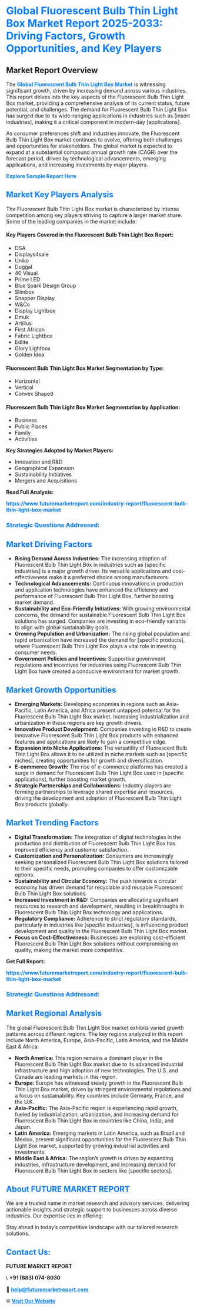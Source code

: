 <h1 style="color: #007BFF;">Global Fluorescent Bulb Thin Light Box Market Report 2025-2033: Driving Factors, Growth Opportunities, and Key Players</h1>

<section id="overview">
<h2>Market Report Overview</h2>
<p>The <a href="https://www.futuremarketreport.com/industry-report/fluorescent-bulb-thin-light-box-market" style="color: #007BFF; text-decoration: none;"><strong>Global Fluorescent Bulb Thin Light Box Market</strong></a> is witnessing significant growth, driven by increasing demand across various industries. This report delves into the key aspects of the Fluorescent Bulb Thin Light Box market, providing a comprehensive analysis of its current status, future potential, and challenges. The demand for Fluorescent Bulb Thin Light Box has surged due to its wide-ranging applications in industries such as [insert industries], making it a critical component in modern-day [applications].</p>
<p>As consumer preferences shift and industries innovate, the Fluorescent Bulb Thin Light Box market continues to evolve, offering both challenges and opportunities for stakeholders. The global market is expected to expand at a substantial compound annual growth rate (CAGR) over the forecast period, driven by technological advancements, emerging applications, and increasing investments by major players.</p>
</section>

<section id="overview">
<p><a href="https://www.futuremarketreport.com/request-sample/reportId=42221" style="color: #007BFF; text-decoration: none;"><strong>Explore Sample Report Here</strong></a></p>
</section>

<section id="key-players">
<h2 style="color: #007BFF;">Market Key Players Analysis</h2>
<p>The Fluorescent Bulb Thin Light Box market is characterized by intense competition among key players striving to capture a larger market share. Some of the leading companies in the market include:</p>
<h4>Key Players Covered in the Fluorescent Bulb Thin Light Box Report:</h4>
<ul><li>DSA</li><li>Displays4sale</li><li>Uniko</li><li>Duggal</li><li>40 Visual</li><li>Prime LED</li><li>Blue Spark Design Group</li><li>Slimbox</li><li>Snapper Display</li><li>W&amp;Co</li><li>Display Lightbox</li><li>Dmuk</li><li>Artillus</li><li>First African</li><li>Fabric Lightbox</li><li>Edlite</li><li>Glory Lightbox</li><li>Golden Idea</li></ul>
<h4>Fluorescent Bulb Thin Light Box Market Segmentation by Type:</h4>
<ul><li>Horizontal</li><li>Vertical</li><li>Convex Shaped</li></ul>

<h4>Fluorescent Bulb Thin Light Box Market Segmentation by Application:</h4>
<ul><li>Business</li><li>Public Places</li><li>Family</li><li>Activities</li></ul>
<p><strong>Key Strategies Adopted by Market Players:</strong></p>
<ul>
<li>Innovation and R&D</li>
<li>Geographical Expansion</li>
<li>Sustainability Initiatives</li>
<li>Mergers and Acquisitions</li>
</ul>
</section>

<section>
<p><strong>Read Full Analysis: </strong></p><a href="https://www.futuremarketreport.com/industry-report/fluorescent-bulb-thin-light-box-market" style="color: #007BFF; text-decoration: none;"><strong>https://www.futuremarketreport.com/industry-report/fluorescent-bulb-thin-light-box-market</strong></a>
<h3 style="color: #007BFF;">Strategic Questions Addressed:</h3>
</section>

<section id="driving-factors">
<h2 style="color: #007BFF;">Market Driving Factors</h2>
<ul>
<li><strong>Rising Demand Across Industries:</strong> The increasing adoption of Fluorescent Bulb Thin Light Box in industries such as [specific industries] is a major growth driver. Its versatile applications and cost-effectiveness make it a preferred choice among manufacturers.</li>
<li><strong>Technological Advancements:</strong> Continuous innovations in production and application technologies have enhanced the efficiency and performance of Fluorescent Bulb Thin Light Box, further boosting market demand.</li>
<li><strong>Sustainability and Eco-Friendly Initiatives:</strong> With growing environmental concerns, the demand for sustainable Fluorescent Bulb Thin Light Box solutions has surged. Companies are investing in eco-friendly variants to align with global sustainability goals.</li>
<li><strong>Growing Population and Urbanization:</strong> The rising global population and rapid urbanization have increased the demand for [specific products], where Fluorescent Bulb Thin Light Box plays a vital role in meeting consumer needs.</li>
<li><strong>Government Policies and Incentives:</strong> Supportive government regulations and incentives for industries using Fluorescent Bulb Thin Light Box have created a conducive environment for market growth.</li>
</ul>
</section>

<section id="growth-opportunities">
<h2 style="color: #007BFF;">Market Growth Opportunities</h2>
<ul>
<li><strong>Emerging Markets:</strong> Developing economies in regions such as Asia-Pacific, Latin America, and Africa present untapped potential for the Fluorescent Bulb Thin Light Box market. Increasing industrialization and urbanization in these regions are key growth drivers.</li>
<li><strong>Innovative Product Development:</strong> Companies investing in R&D to create innovative Fluorescent Bulb Thin Light Box products with enhanced features and applications are likely to gain a competitive edge.</li>
<li><strong>Expansion into Niche Applications:</strong> The versatility of Fluorescent Bulb Thin Light Box allows it to be utilized in niche markets such as [specific niches], creating opportunities for growth and diversification.</li>
<li><strong>E-commerce Growth:</strong> The rise of e-commerce platforms has created a surge in demand for Fluorescent Bulb Thin Light Box used in [specific applications], further boosting market growth.</li>
<li><strong>Strategic Partnerships and Collaborations:</strong> Industry players are forming partnerships to leverage shared expertise and resources, driving the development and adoption of Fluorescent Bulb Thin Light Box products globally.</li>
</ul>
</section>

<section id="trending-factors">
<h2 style="color: #007BFF;">Market Trending Factors</h2>
<ul>
<li><strong>Digital Transformation:</strong> The integration of digital technologies in the production and distribution of Fluorescent Bulb Thin Light Box has improved efficiency and customer satisfaction.</li>
<li><strong>Customization and Personalization:</strong> Consumers are increasingly seeking personalized Fluorescent Bulb Thin Light Box solutions tailored to their specific needs, prompting companies to offer customizable options.</li>
<li><strong>Sustainability and Circular Economy:</strong> The push towards a circular economy has driven demand for recyclable and reusable Fluorescent Bulb Thin Light Box solutions.</li>
<li><strong>Increased Investment in R&D:</strong> Companies are allocating significant resources to research and development, resulting in breakthroughs in Fluorescent Bulb Thin Light Box technology and applications.</li>
<li><strong>Regulatory Compliance:</strong> Adherence to strict regulatory standards, particularly in industries like [specific industries], is influencing product development and quality in the Fluorescent Bulb Thin Light Box market.</li>
<li><strong>Focus on Cost-Effectiveness:</strong> Businesses are exploring cost-efficient Fluorescent Bulb Thin Light Box solutions without compromising on quality, making the market more competitive.</li>
</ul>
</section>

<section>
<p><strong>Get Full Report: </strong></p><a href="https://www.futuremarketreport.com/industry-report/fluorescent-bulb-thin-light-box-market" style="color: #007BFF; text-decoration: none;"><strong>https://www.futuremarketreport.com/industry-report/fluorescent-bulb-thin-light-box-market</strong></a>
<h3 style="color: #007BFF;">Strategic Questions Addressed:</h3>
</section>


<section id="regional-analysis">
<h2 style="color: #007BFF;">Market Regional Analysis</h2>
<p>The global Fluorescent Bulb Thin Light Box market exhibits varied growth patterns across different regions. The key regions analyzed in this report include North America, Europe, Asia-Pacific, Latin America, and the Middle East & Africa:</p>
<ul>
<li><strong>North America:</strong> This region remains a dominant player in the Fluorescent Bulb Thin Light Box market due to its advanced industrial infrastructure and high adoption of new technologies. The U.S. and Canada are leading markets in this region.</li>
<li><strong>Europe:</strong> Europe has witnessed steady growth in the Fluorescent Bulb Thin Light Box market, driven by stringent environmental regulations and a focus on sustainability. Key countries include Germany, France, and the U.K.</li>
<li><strong>Asia-Pacific:</strong> The Asia-Pacific region is experiencing rapid growth, fueled by industrialization, urbanization, and increasing demand for Fluorescent Bulb Thin Light Box in countries like China, India, and Japan.</li>
<li><strong>Latin America:</strong> Emerging markets in Latin America, such as Brazil and Mexico, present significant opportunities for the Fluorescent Bulb Thin Light Box market, supported by growing industrial activities and investments.</li>
<li><strong>Middle East & Africa:</strong> The region’s growth is driven by expanding industries, infrastructure development, and increasing demand for Fluorescent Bulb Thin Light Box in sectors like [specific sectors].</li>
</ul>
</section>

<footer>
<h2 style="color: #007BFF;">About FUTURE MARKET REPORT</h2>
<p>We are a trusted name in market research and advisory services, delivering actionable insights and strategic support to businesses across diverse industries. Our expertise lies in offering:</p>

<p>Stay ahead in today’s competitive landscape with our tailored research solutions.</p>

<h2 style="color: #007BFF;">Contact Us:</h2>
<p><strong>FUTURE MARKET REPORT</strong></p>
<p>📞 <strong>+91 (883) 074-8030</strong></p>
<p>📧 <strong><a href="mailto:help@futuremarketreport.com" style="color: #007BFF;">help@futuremarketreport.com</a></strong></p>
<p>🌐 <strong><a href="https://www.futuremarketreport.com/" style="color: #007BFF;">Visit Our Website</a></strong></p>
</footer>